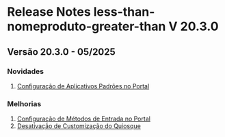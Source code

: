# Release Notes less-than-nomeproduto-greater-than V 20.3.0

## **Versão 20.3.0 - 05/2025**


### **Novidades**

1. [Configuração de Aplicativos Padrões no Portal](Configuração-De-Aplicativos-Padrões-No-Portal.md)

### **Melhorias**

1. [Configuração de Métodos de Entrada no Portal](Configuração-De-Métodos-De-Entrada-No-Portal.md)
2. [Desativação de Customização do Quiosque](Desativação-De-Customização-Do-Quiosque.md)
